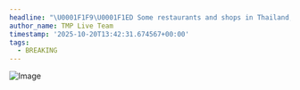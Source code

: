```yaml
---
headline: "\U0001F1F9\U0001F1ED Some restaurants and shops in Thailand, especially on the most famous tourist island Koh Phangan, have started refusing Israeli tourists and posting signs against them."
author_name: TMP Live Team
timestamp: '2025-10-20T13:42:31.674567+00:00'
tags:
  - BREAKING
---
```

![Image](https://i.postimg.cc/SNGTXzG3/IMG-20251020-191103-434.jpg)
